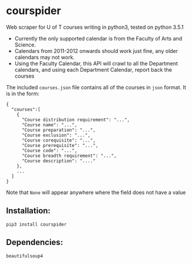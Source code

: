# courspider
Web scraper for U of T courses writing in python3, tested on python 3.5.1

* Currently the only supported calendar is from the Faculty of Arts and Science.
* Calendars from 2011-2012 onwards should work just fine, any older calendars may not work.
* Using the Faculty Calendar, this API will crawl to all the Department calendars, and using each Department Calendar, report back the courses

The included `courses.json` file contains all of the courses in `json` format.
It is in the form:

```
{
  "courses":[
    {
      "Course distribution requirement": "...",
      "Course name": "...",
      "Course preparation": "...",
      "Course exclusion": "...",
      "Course corequisite": "...",
      "Course prerequisite": "...",
      "Course code": "...",
      "Course breadth requirement": "...",
      "Course description": "...."
    },
    ...
  ]
}
```
Note that `None` will appear anywhere where the field does not have a value

## Installation:
```
pip3 install courspider
```

## Dependencies:
```
beautifulsoup4
```
